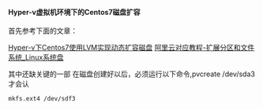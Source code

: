 #### Hyper-v虚拟机环境下的Centos7磁盘扩容

首先参考下面的文章：


[Hyper-v下Centos7使用LVM实现动态扩容磁盘](http://www.apoyl.com/?p=2232)
[阿里云对应教程-扩展分区和文件系统_Linux系统盘](https://help.aliyun.com/document_detail/111738.html?spm=a2c4g.11186623.4.2.6c297f67raZJ60)

其中还缺关键的一部
在磁盘创建好以后，必须运行以下命令,pvcreate /dev/sda3 才会认

```
mkfs.ext4 /dev/sdf3

```